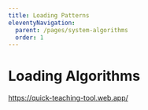 ```yaml
---
title: Loading Patterns
eleventyNavigation:
  parent: /pages/system-algorithms
  order: 1
---
```


# Loading Algorithms

https://quick-teaching-tool.web.app/
